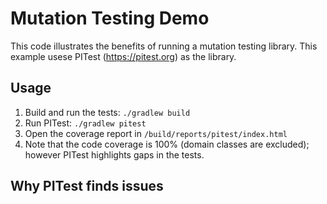 # Mutation Testing Demo
This code illustrates the benefits of running a mutation testing library.  This example usese PITest (https://pitest.org) as the library.

## Usage
1. Build and run the tests: `./gradlew build`
2. Run PITest: `./gradlew pitest`
3. Open the coverage report in `/build/reports/pitest/index.html`
4. Note that the code coverage is 100% (domain classes are excluded); however PITest highlights gaps in the tests.

## Why PITest finds issues
